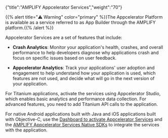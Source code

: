{"title":"AMPLIFY Appcelerator Services","weight":"70"}

{{% alert title="⚠️ Warning" color="primary" %}}The Appcelerator Platform is available as a service referred to as App Builder through the AMPLIFY platform.{{% /alert %}}

Appcelerator Services are a set of features that include:

* **Crash Analytics**: Monitor your application's health, crashes, and overall performance to help developers diagnose why applications crash and focus on specific issues based on user feedback.

* **Appcelerator Analytics**: Track your applications' user adoption and engagement to help understand how your application is used, which features are not used, and decide what will go in the next version of your application.

For Titanium applications, activate the services using Appcelerator Studio, which enables basic analytics and performance data collection. For advanced features, you need to add Titanium API calls to the application.

For native Android applications built with Java and iOS applications built with Objective-C, use the [Dashboard to activate Appcelerator Services](/docs/appc/Appcelerator_Dashboard/Appcelerator_Dashboard_Guide/Managing_Applications/Managing_Client_Applications/Managing_Non-Titanium_Client_Applications_in_Dashboard/) and the [AMPLIFY Appcelerator Services Native SDKs](/docs/appc/AMPLIFY_Appcelerator_Services/AMPLIFY_Appcelerator_Platform_Services_How-tos/AMPLIFY_Appcelerator_Services_Native_SDKs/) to integrate the services with the application.
